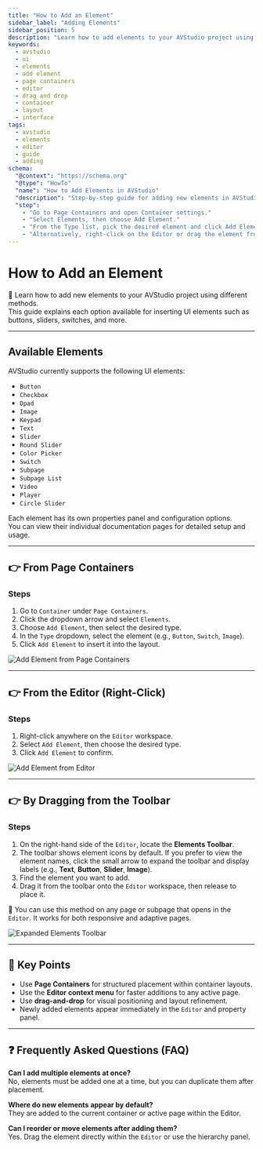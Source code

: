```yaml
---
title: "How to Add an Element"
sidebar_label: "Adding Elements"
sidebar_position: 5
description: "Learn how to add elements to your AVStudio project using the Page Containers panel, right-click menu, or the Editor toolbar."
keywords:
  - avstudio
  - ui
  - elements
  - add element
  - page containers
  - editor
  - drag and drop
  - container
  - layout
  - interface
tags:
  - avstudio
  - elements
  - editor
  - guide
  - adding
schema:
  "@context": "https://schema.org"
  "@type": "HowTo"
  "name": "How to Add Elements in AVStudio"
  "description": "Step-by-step guide for adding new elements in AVStudio using different methods: Page Containers, Editor right-click, or drag and drop."
  "step":
    - "Go to Page Containers and open Container settings."
    - "Select Elements, then choose Add Element."
    - "From the Type list, pick the desired element and click Add Element."
    - "Alternatively, right-click on the Editor or drag the element from the toolbar to the layout."
---
```


# How to Add an Element

🎯 Learn how to add new elements to your AVStudio project using different methods.  
This guide explains each option available for inserting UI elements such as buttons, sliders, switches, and more.

---

## Available Elements

AVStudio currently supports the following UI elements:  

- `Button`  
- `Checkbox`  
- `Dpad`  
- `Image`  
- `Keypad`  
- `Text`  
- `Slider`  
- `Round Slider`  
- `Color Picker`  
- `Switch`  
- `Subpage`  
- `Subpage List`  
- `Video`  
- `Player`  
- `Circle Slider`  

Each element has its own properties panel and configuration options.  
You can view their individual documentation pages for detailed setup and usage.

---

## 👉 From Page Containers

### Steps
1. Go to `Container` under `Page Containers`.  
2. Click the dropdown arrow and select `Elements`.  
3. Choose `Add Element`, then select the desired type.  
4. In the `Type` dropdown, select the element (e.g., `Button`, `Switch`, `Image`).  
5. Click `Add Element` to insert it into the layout.  

![Add Element from Page Containers](img/add-element-from-page-containers.png "Add an element using the Page Containers panel")

---

## 👉 From the Editor (Right-Click)

### Steps
1. Right-click anywhere on the `Editor` workspace.  
2. Select `Add Element`, then choose the desired type.  
3. Click `Add Element` to confirm.  

![Add Element from Editor](img/add-element-from-editor.png "Add an element using the Editor context menu")

---

## 👉 By Dragging from the Toolbar

### Steps
1. On the right-hand side of the `Editor`, locate the **Elements Toolbar**.  
2. The toolbar shows element icons by default. If you prefer to view the element names, click the small arrow to expand the toolbar and display labels (e.g., **Text**, **Button**, **Slider**, **Image**).  
3. Find the element you want to add.  
4. Drag it from the toolbar onto the `Editor` workspace, then release to place it.  

📌 You can use this method on any page or subpage that opens in the `Editor`. It works for both responsive and adaptive pages.  

![Expanded Elements Toolbar](img/expanded-elements-toolbar.png "Expanded toolbar showing element names")

---

## 📌 Key Points

- Use **Page Containers** for structured placement within container layouts.  
- Use the **Editor context menu** for faster additions to any active page.  
- Use **drag-and-drop** for visual positioning and layout refinement.  
- Newly added elements appear immediately in the `Editor` and property panel.

---

## ❓ Frequently Asked Questions (FAQ)

**Can I add multiple elements at once?**  
No, elements must be added one at a time, but you can duplicate them after placement.

**Where do new elements appear by default?**  
They are added to the current container or active page within the Editor.

**Can I reorder or move elements after adding them?**  
Yes. Drag the element directly within the `Editor` or use the hierarchy panel.
